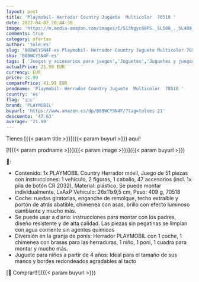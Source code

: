 ```yaml
---
layout: post
title: 'Playmobil- Herrador Country Juguete  Multicolor  70518 '
date: 2022-04-02 20:44:30
image: 'https://m.media-amazon.com/images/I/513Ngyc80PS._SL500_._SL400_.jpg'
comments: true
category: ofertas
author: 'tole.es'
slug: 'B08WCYSN4F-es Playmobil- Herrador Country Juguete Multicolor 70518'
sku: 'B08WCYSN4F-es'
tags: [ 'Juegos y accesorios para juegos','Juguetes','Juguetes y juegos','Sets de juegos de mesa','playmobil','playmobil-', ]
actualPrice: 21.99 EUR
currency: EUR
price: 21.99
comparePrice: 41.99 EUR
prodname: 'Playmobil- Herrador Country Juguete  Multicolor  70518 '
country: 'es'
flag: '🇪🇸'
brand: 'PLAYMOBIL'
buyurl: 'https://www.amazon.es/dp/B08WCYSN4F/?tag=tolees-21'
descuento: '47.63'
average: '21.99'
---
```


Tienes [{{< param title >}}]({{< param buyurl >}}) aqui!

[![{{< param prodname >}}]({{< param image >}})]({{< param buyurl >}})

🔎:

- Contenido: 1x PLAYMOBIL Country Herrador móvil, Juego de 51 piezas con instrucciones: 1 vehículo, 2 figuras, 1 caballo, 47 accesorios (incl. 1x pila de botón CR 2032), Material: plástico, Se puede montar individualmente, LxAxP Vehículo: 26x11x9,5 cm, Peso: 409 g, 70518
- Coche: ruedas giratorias, enganche de remolque, techo extraíble y portón de atrás abatible, chimenea con asas, brillo con efecto luminoso cambiante y mucho más.
- Se puede usar a diario: instrucciones para montar con los padres, diseño resistente y de alta calidad. Las piezas sin pegatinas se limpian con agua corriente sin agentes químicos
- Diversión en la granja de ponis: Herrador PLAYMOBIL con 1 coche, 1 chimenea con brasas para las herraduras, 1 niño, 1 poni, 1 cuadra para montar y mucho más.
- Juguete para niños a partir de 4 años: Ideal para el tamaño de sus manos y bordes redondeados agradables al tacto

[🛒 Comprar!!!]({{< param buyurl >}})
